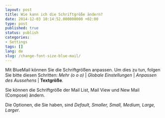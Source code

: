 ```yaml
---
layout: post
title: Wie kann ich die Schriftgröße ändern?
date: 2014-12-03 10:14:52.000000000 +02:00
type: post
published: true
status: publish
categories:
- Settings
tags: []
lang: de
slug: /change-font-size-blue-mail/
---
```


Mit BlueMail können Sie die Schriftgrößen anpassen.
Um dies zu tun, folgen Sie bitte diesen Schritten: *Mehr (o o o)* \| *Globale Einstellungen* \| *Anpassen des Aussehens* \| **Textgröße**.

Sie können die Schriftgröße der Mail List, Mail View und New Mail (Compose) ändern.

Die Optionen, die Sie haben, sind *Default, Smaller, Small, Medium, Large, Larger*.
